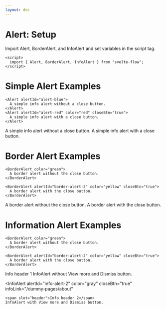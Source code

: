 ```yaml
---
layout: doc
---
```


<script>
  import { Alert, BorderAlert, InfoAlert } from "$lib/index";
</script>

<h1 class="text-3xl w-full text-gray-900 dark:text-white">Alert: Setup</h1>

<p class="text-gray-900 dark:text-white">
Import Alert, BorderAlert, and InfoAlert and set variables in the script tag.
</p>

```svelte
<script>
  import { Alert, BorderAlert, InfoAlert } from "svelte-flow";
</script>
```

<h1 class="text-3xl w-full text-gray-900 dark:text-white">Simple Alert Examples</h1>

```svelte
<Alert alertId="alert-blue">
  A simple info alert without a close button.
</Alert>
<Alert alertId="alert-red" color="red" closeBtn="true">
  A simple info alert with a close button.
</Alert>
```

<div class="container mt-4  mx-auto">
  <Alert alertId="alert-blue">
    A simple info alert without a close button.
  </Alert>

  <Alert alertId="alert-red" color="red" closeBtn="true">
    A simple info alert with a close button.
  </Alert>
</div>

<h1 class="text-3xl w-full text-gray-900 dark:text-white">Border Alert Examples</h1>

```svelte
<BorderAlert color="green">
  A border alert without the close button.
</BorderAlert>

<BorderAlert alertId="border-alert-2" color="yellow" closeBtn="true">
  A border alert with the close button.
</BorderAlert>
```

<div class="container mt-4  mx-auto">
  <BorderAlert color="green">
    A border alert without the close button.
  </BorderAlert>

  <BorderAlert alertId="border-alert-2" color="yellow" closeBtn="true">
    A border alert with the close button.
  </BorderAlert>
</div>


<h1 class="text-3xl w-full text-gray-900 dark:text-white">Information Alert Examples</h1>

```svelte
<BorderAlert color="green">
  A border alert without the close button.
</BorderAlert>
  
<BorderAlert alertId="border-alert-2" color="yellow" closeBtn="true">
  A border alert with the close button.
</BorderAlert>
```

<div class="container mt-4  mx-auto">
  <InfoAlert>
    <span slot="header">Info header 1</span>
    InfoAlert without View more and Dismiss button.
  </InfoAlert>

  <InfoAlert
    alertId="info-alert-2"
    color="gray"
    closeBtn="true"
    infoLink="/dummy-pages/about"
  >
    <span slot="header">Info header 2</span>
    InfoAlert with View more and Dismiss button.
  </InfoAlert>
</div>

